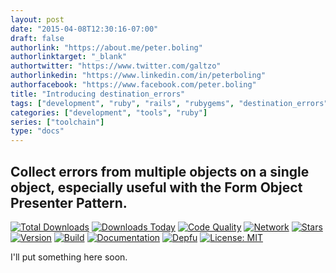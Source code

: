 ```yaml
---
layout: post
date: "2015-04-08T12:30:16-07:00"
draft: false
authorlink: "https://about.me/peter.boling"
authorlinktarget: "_blank"
authortwitter: "https://www.twitter.com/galtzo"
authorlinkedin: "https://www.linkedin.com/in/peterboling"
authorfacebook: "https://www.facebook.com/peter.boling"
title: "Introducing destination_errors"
tags: ["development", "ruby", "rails", "rubygems", "destination_errors", "database", "active_record"]
categories: ["development", "tools", "ruby"]
series: ["toolchain"]
type: "docs"
---
```

## Collect errors from multiple objects on a single object, especially useful with the Form Object Presenter Pattern.

[![Total Downloads](https://img.shields.io/gem/rt/destination_errors.svg)](https://github.com/trumaker/destination_errors)
[![Downloads Today](https://img.shields.io/gem/rd/destination_errors.svg)](https://github.com/trumaker/destination_errors)
[![Code Quality](https://img.shields.io/codeclimate/github/trumaker/destination_errors.svg)](https://codeclimate.com/github/trumaker/destination_errors)
[![Network](https://img.shields.io/github/forks/trumaker/destination_errors.svg?style=social)](https://github.com/trumaker/destination_errors/network)
[![Stars](https://img.shields.io/github/stars/trumaker/destination_errors.svg?style=social)](https://github.com/trumaker/destination_errors/stargazers)
[![Version](https://img.shields.io/gem/v/destination_errors.svg)](https://rubygems.org/gems/destination_errors)
[![Build](https://img.shields.io/travis/trumaker/destination_errors.svg)](https://travis-ci.org/trumaker/destination_errors)
[![Documentation](http://inch-ci.org/github/trumaker/destination_errors.svg)](http://inch-ci.org/github/trumaker/destination_errors)
[![Depfu](https://badges.depfu.com/badges/53bb0c51d9880e7ed2a86c3badffdf63/count.svg)](https://depfu.com/github/pboling/destination_errors?project_id=2676)
[![License: MIT](https://img.shields.io/badge/License-MIT-green.svg)](https://opensource.org/licenses/MIT)

I'll put something here soon.
